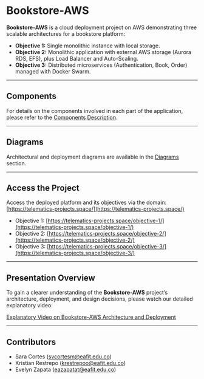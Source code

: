 # Bookstore-AWS

**Bookstore-AWS** is a cloud deployment project on AWS demonstrating three scalable architectures for a bookstore platform:

- **Objective 1:** Single monolithic instance with local storage.  
- **Objective 2:** Monolithic application with external AWS storage (Aurora RDS, EFS), plus Load Balancer and Auto-Scaling.  
- **Objective 3:** Distributed microservices (Authentication, Book, Order) managed with Docker Swarm.

---

## Components

For details on the components involved in each part of the application, please refer to the [Components Description](https://github.com/kristianrpo/bookstore-aws/wiki/Components-description).

---

## Diagrams

Architectural and deployment diagrams are available in the [Diagrams](https://github.com/kristianrpo/bookstore-aws/wiki/Diagrams) section.

---

## Access the Project

Access the deployed platform and its objectives via the domain:  
[https://telematics-projects.space/](https://telematics-projects.space/)

- Objective 1: [https://telematics-projects.space/objective-1/](https://telematics-projects.space/objective-1/)  
- Objective 2: [https://telematics-projects.space/objective-2/](https://telematics-projects.space/objective-2/)  
- Objective 3: [https://telematics-projects.space/objective-3/](https://telematics-projects.space/objective-3/)

---

## Presentation Overview

To gain a clearer understanding of the **Bookstore-AWS** project’s architecture, deployment, and design decisions, please watch our detailed explanatory video:

[Explanatory Video on Bookstore-AWS Architecture and Deployment](https://www.canva.com/design/DAGneTB0xeE/vm7hbENcRCPESWbQHklIVw/watch?utm_content=DAGneTB0xeE&utm_campaign=share_your_design&utm_medium=link2&utm_source=shareyourdesignpanel)

---

## Contributors

- Sara Cortes (svcortesm@eafit.edu.co)  
- Kristian Restrepo (krestrepoo@eafit.edu.co)  
- Evelyn Zapata (eazapatat@eafit.edu.co)

